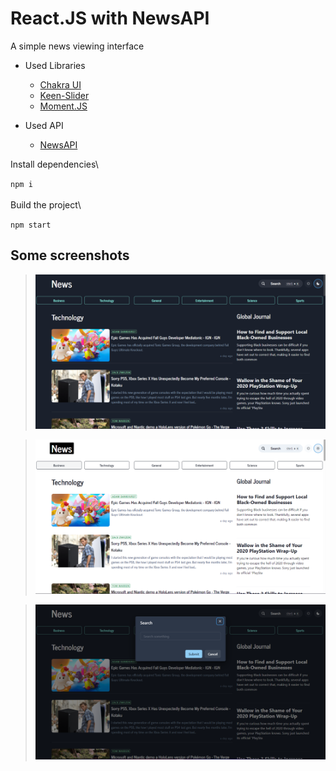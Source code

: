 # React.JS with NewsAPI

A simple news viewing interface

- Used Libraries
  - [Chakra UI](https://chakra-ui.com/)
  - [Keen-Slider](https://keen-slider.io/)
  - [Moment.JS](https://momentjs.com/)

- Used API
  - [NewsAPI](https://newsapi.org/)

Install dependencies\

`npm i`\
\
Build the project\

`npm start`

## Some screenshots

>![DarkTheme](/ReadmeImages/DarkTheme.PNG)

>![DarkTheme](/ReadmeImages/LightTheme.PNG)

>![DarkTheme](/ReadmeImages/Search.PNG)